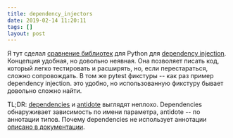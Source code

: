 ```yaml
---
title: dependency_injectors
date: 2019-02-14 11:20:11
tags: []
layout: post
---
```


Я тут сделал [сравнение библиотек](https://github.com/orsinium/dependency_injectors) для Python для [dependency injection](https://en.wikipedia.org/wiki/Dependency_injection). Концепция удобная, но довольно неявная. Она позволяет писать код, который легко тестировать и расширять, но, если перестараться, сложно сопровождать. В том же pytest фикстуры -- как раз пример dependency injection. это удобно, но использованную фикстуру бывает довольно сложно найти.

TL;DR: [dependencies](https://dependencies.readthedocs.io/en/latest/usage.html) и [antidote](https://antidote.readthedocs.io/en/stable/tutorial.html) выглядят неплохо. Dependencies обнаруживает зависимость по имени параметра, antidote -- по аннотации типов. Почему dependencies не использует аннотации [описано в документации](https://dependencies.readthedocs.io/en/latest/faq.html).
